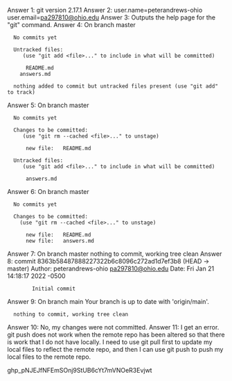 Answer 1: git version 2.17.1
Answer 2: user.name=peterandrews-ohio
	  user.email=pa297810@ohio.edu
Answer 3: Outputs the help page for the "git" command.
Answer 4: On branch master

	  No commits yet

	  Untracked files:
  	     (use "git add <file>..." to include in what will be committed)

		  README.md
	  	answers.md

	  nothing added to commit but untracked files present (use "git add" to track)
Answer 5: On branch master

	  No commits yet

	  Changes to be committed:
  	     (use "git rm --cached <file>..." to unstage)

		  new file:   README.md

	  Untracked files:
  	     (use "git add <file>..." to include in what will be committed)

		  answers.md
Answer 6: On branch master

	  No commits yet

	  Changes to be committed:
  	    (use "git rm --cached <file>..." to unstage)

		  new file:   README.md
		  new file:   answers.md
Answer 7: On branch master
	  nothing to commit, working tree clean
Answer 8: commit 8363b58487888227322b6c8096c272ad1d7ef3b8 (HEAD -> master)
	  Author: peterandrews-ohio <pa297810@ohio.edu>
	  Date:   Fri Jan 21 14:18:17 2022 -0500

    	  	Initial commit
Answer 9: On branch main
	  Your branch is up to date with 'origin/main'.

	  nothing to commit, working tree clean
Answer 10: No, my changes were not committed.
Answer 11: I get an error. git push does not work when the remote repo has been altered so that there is work that I do not have locally. I need to use git pull first to update my local files to reflect the remote repo, and then I can use git push to push my local files to the remote repo.







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
